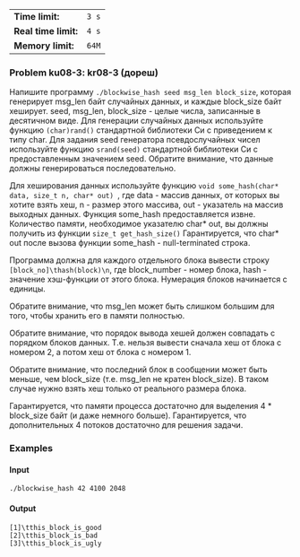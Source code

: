 |                      |       |
|----------------------|-------|
| **Time limit:**      | `3 s` |
| **Real time limit:** | `4 s` |
| **Memory limit:**    | `64M` |


### Problem ku08-3: kr08-3 (дореш)

Напишите программу `./blockwise_hash seed msg_len block_size`, которая генерирует msg_len байт
случайных данных, и каждые block_size байт хеширует. seed, msg_len, block_size - целые числа,
записанные в десятичном виде. Для генерации случайных данных используйте функцию `(char)rand()`
стандартной библиотеки Си с приведением к типу char. Для задания seed генератора псевдослучайных
чисел используйте функцию `srand(seed)` стандартной библиотеки Си с предоставленным значением seed.
Обратите внимание, что данные должны генерироваться последовательно.

Для хеширования данных используйте функцию `void some_hash(char* data, size_t n, char* out) `, где
data - массив данных, от которых вы хотите взять хеш, n - размер этого массива, out - указатель на
массив выходных данных. Функция some_hash предоставляется извне. Количество памяти, необходимое
указателю char* out, вы должны получить из функции `size_t get_hash_size()` Гарантируется, что char*
out после вызова функции some_hash - null-terminated строка.

Программа должна для каждого отдельного блока вывести строку `[block_no]\thash(block)\n`, где
block_number - номер блока, hash - значение хэш-функции от этого блока. Нумерация блоков начинается
с единицы.

Обратите внимание, что msg_len может быть слишком большим для того, чтобы хранить его в памяти
полностью.

Обратите внимание, что порядок вывода хешей должен совпадать с порядком блоков данных. Т.е. нельзя
вывести сначала хеш от блока с номером 2, а потом хеш от блока с номером 1.

Обратите внимание, что последний блок в сообщении может быть меньше, чем block_size (т.е. msg_len не
кратен block_size). В таком случае нужно взять хеш только от реального размера блока.

Гарантируется, что памяти процесса достаточно для выделения 4 * block_size байт (и даже немного
больше). Гарантируется, что дополнительных 4 потоков достаточно для решения задачи.

### Examples

#### Input

    
    
    ./blockwise_hash 42 4100 2048

#### Output

    
    
    [1]\tthis_block_is_good
    [2]\tthis_block_is_bad
    [3]\tthis_block_is_ugly
    

